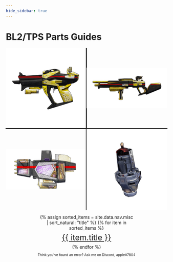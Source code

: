 ```yaml
---
hide_sidebar: true
---
```


# BL2/TPS Parts Guides

<style>
    #parts {
        display: grid;
        margin: 0 auto;
        max-width: calc(2*var(--img-size-standard));
        grid-template-columns: repeat(4, minmax(var(--img-size-standard)/2, 0.5fr));
        grid-gap: 1px;
    }
    #parts a {
        display: flex;
        justify-content: center;
        align-items: center;
        border: var(--border-format);
        border-style: hidden;
        margin: -1px;
    }
    #parts .L { border-left-style: solid; margin-left: -1px; }
    #parts .T { border-top-style: solid; margin-top: -1px; }
    #parts .R { border-right-style: solid; margin-right: -1px; }
    #parts .B { border-bottom-style: solid; margin-bottom: -1px; }

    #misc {
        width: 21em;
        border-top: var(--border-format);
        margin: 0 auto;
        text-align: center;
        margin-top: 1em;
    }
    #misc a {
        color: var(--text-colour);
        font-size: 1.75em;
        display: block;
        margin-top: 0.25em;
        margin-bottom: 0.25em;
    }

    #footer {
        color: var(--footnote-colour);
        font-size: 0.75em;
        margin: 1em auto;
        text-align: center;
    }
</style>
<div id="parts">
    <a style="grid-area: 1/1/2/3;" class="R B" href="/pistols">
        <img class="med" src="/^images/pistols.png" alt="Pistol Parts Guide">
    </a>
    <a style="grid-area: 1/3/2/5;" class="B" href="/shotguns">
        <img class="med" src="/^images/shotguns.png" alt="Shotgun Parts Guide">
    </a>
    <a style="grid-area: 2/1/3/3;" class="R" href="/shields">
        <img class="med" src="/^images/shields.png" alt="Shield Parts Guide">
    </a>
    <a style="grid-area: 2/3/3/5;" href="/grenades">
        <img class="med" src="/^images/grenades.png" alt="Grenade Parts Guide">
    </a>
</div>
<div id="misc">
    {% assign sorted_items = site.data.nav.misc | sort_natural: "title" %}
    {% for item in sorted_items %}
        <a href="{{ item.url }}">{{ item.title }}</a>
    {% endfor %}
</div>
<div id="footer">
    Think you've found an error? Ask me on Discord, apple#7804
</div>
